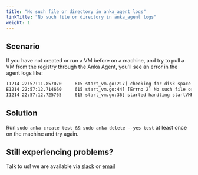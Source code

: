 ```yaml
---
title: "No such file or directory in anka_agent logs"
linkTitle: "No such file or directory in anka_agent logs"
weight: 1
---
```


## Scenario

If you have not created or run a VM before on a machine, and try to pull a VM from the registry through the Anka Agent, you'll see an error in the agent logs like:

```bash
I1214 22:57:11.857070     615 start_vm.go:217] checking for disk space
E1214 22:57:12.714660     615 start_vm.go:44] [Errno 2] No such file or directory: '/var/root/Library/Application Support/Veertu/Anka/img_lib/'
I1214 22:57:12.725765     615 start_vm.go:36] started handling startVMRequest
```

## Solution

Run `sudo anka create test && sudo anka delete --yes test` at least once on the machine and try again.

## Still experiencing problems?

Talk to us! we are available via [slack](https://slack.veertu.com/) or [email](mailto:support@veertu.com)

